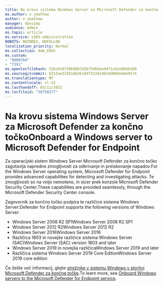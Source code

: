 ```yaml
---
title: Na krovu sistema Windows Server za Microsoft Defender za končno točko
ms.author: v-jmathew
author: v-jmathew
manager: dansimp
audience: Admin
ms.topic: article
ms.service: o365-administration
ROBOTS: NOINDEX, NOFOLLOW
localization_priority: Normal
ms.collection: Adm_O365
ms.custom:
- "9000760"
- "7391"
ms.openlocfilehash: 51bcb58f20b9867d2b75db5ee9df1c62e8b66109
ms.sourcegitcommit: 6312ee31561db36104f32282d019d069ede69174
ms.translationtype: MT
ms.contentlocale: sl-SI
ms.lasthandoff: 03/11/2021
ms.locfileid: "50750277"
---
```

# <a name="onboard-a-windows-server-to-microsoft-defender-for-endpoint"></a><span data-ttu-id="b9ff2-102">Na krovu sistema Windows Server za Microsoft Defender za končno točko</span><span class="sxs-lookup"><span data-stu-id="b9ff2-102">Onboard a Windows server to Microsoft Defender for Endpoint</span></span>

<span data-ttu-id="b9ff2-103">Za operacijski sistem Windows Server Microsoft Defender za končno točko zagotavlja napredne zmogljivosti za odkrivanje in preiskovanje napadov.</span><span class="sxs-lookup"><span data-stu-id="b9ff2-103">For the Windows Server operating system, Microsoft Defender for Endpoint provides advanced capabilities for detecting and investigating attacks.</span></span> <span data-ttu-id="b9ff2-104">Te zmogljivosti so na voljo nemoteno, in sicer prek konzole Microsoft Defender Security Center.</span><span class="sxs-lookup"><span data-stu-id="b9ff2-104">These capabilities are provided seamlessly, through the Microsoft Defender Security Center console.</span></span>

<span data-ttu-id="b9ff2-105">Zagovornik za končno točko podpira te različice sistema Windows Server:</span><span class="sxs-lookup"><span data-stu-id="b9ff2-105">Defender for Endpoint supports the following versions of Windows Server:</span></span>

- <span data-ttu-id="b9ff2-106">Windows Server 2008 R2 SP1</span><span class="sxs-lookup"><span data-stu-id="b9ff2-106">Windows Server 2008 R2 SP1</span></span>
- <span data-ttu-id="b9ff2-107">Windows Server 2012 R2</span><span class="sxs-lookup"><span data-stu-id="b9ff2-107">Windows Server 2012 R2</span></span>
- <span data-ttu-id="b9ff2-108">Windows Server 2016</span><span class="sxs-lookup"><span data-stu-id="b9ff2-108">Windows Server 2016</span></span>
- <span data-ttu-id="b9ff2-109">Različica 1803 in novejše različice sistema Windows Server (SAC)</span><span class="sxs-lookup"><span data-stu-id="b9ff2-109">Windows Server (SAC) version 1803 and later</span></span>
- <span data-ttu-id="b9ff2-110">Windows Server 2019 in novejša različica</span><span class="sxs-lookup"><span data-stu-id="b9ff2-110">Windows Server 2019 and later</span></span>
- <span data-ttu-id="b9ff2-111">Različica sistema Windows Server 2019 Core Edition</span><span class="sxs-lookup"><span data-stu-id="b9ff2-111">Windows Server 2019 core edition</span></span>

<span data-ttu-id="b9ff2-112">Če želite več informacij, glejte [strežnike v sistemu Windows v storitvi Microsoft Defender za končne točke](https://go.microsoft.com/fwlink/?linkid=2143627).</span><span class="sxs-lookup"><span data-stu-id="b9ff2-112">To learn more, see [Onboard Windows servers to the Microsoft Defender for Endpoint service](https://go.microsoft.com/fwlink/?linkid=2143627).</span></span>
